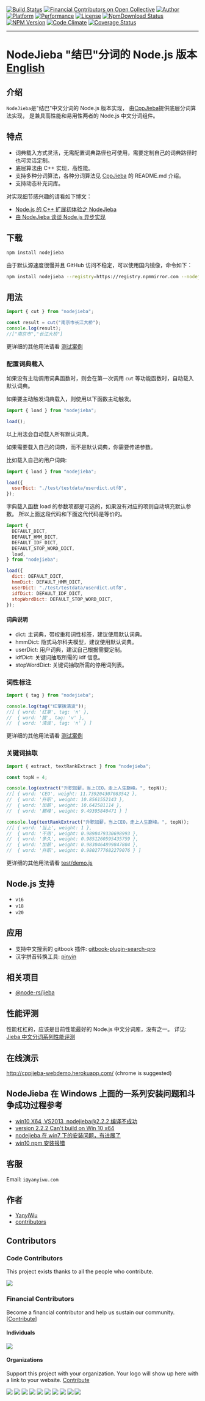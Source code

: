 [![Build Status](https://travis-ci.org/yanyiwu/nodejieba.png?branch=master)](https://travis-ci.org/yanyiwu/nodejieba)
[![Financial Contributors on Open Collective](https://opencollective.com/nodejieba/all/badge.svg?label=financial+contributors)](https://opencollective.com/nodejieba) [![Author](https://img.shields.io/badge/author-@yanyiwu-blue.svg?style=flat)](https://github.com/yanyiwu/)
[![Platform](https://img.shields.io/badge/platform-Linux,%20OS%20X,%20Windows-green.svg?style=flat)](https://github.com/yanyiwu/nodejieba)
[![Performance](https://img.shields.io/badge/performance-excellent-brightgreen.svg?style=flat)](https://github.com/yanyiwu/blog/blob/master/_posts/2015-06-14-jieba-series-performance-test.md)
[![License](https://img.shields.io/badge/license-MIT-yellow.svg?style=flat)](http://yanyiwu.mit-license.org)
[![NpmDownload Status](http://img.shields.io/npm/dm/nodejieba.svg)](https://www.npmjs.org/package/nodejieba)
[![NPM Version](https://img.shields.io/npm/v/nodejieba.svg?style=flat)](https://www.npmjs.org/package/nodejieba)
[![Code Climate](https://codeclimate.com/github/yanyiwu/nodejieba/badges/gpa.svg)](https://codeclimate.com/github/yanyiwu/nodejieba)
[![Coverage Status](https://coveralls.io/repos/yanyiwu/nodejieba/badge.svg?branch=master&service=github)](https://coveralls.io/github/yanyiwu/nodejieba?branch=master)

---

# NodeJieba "结巴"分词的 Node.js 版本 [English](README_EN.md)

## 介绍

`NodeJieba`是"结巴"中文分词的 Node.js 版本实现，
由[CppJieba]提供底层分词算法实现，
是兼具高性能和易用性两者的 Node.js 中文分词组件。

## 特点

- 词典载入方式灵活，无需配置词典路径也可使用，需要定制自己的词典路径时也可灵活定制。
- 底层算法由 C++ 实现，高性能。
- 支持多种分词算法，各种分词算法见 [CppJieba] 的 README.md 介绍。
- 支持动态补充词库。

对实现细节感兴趣的请看如下博文：

- [Node.js 的 C++ 扩展初体验之 NodeJieba]
- [由 NodeJieba 谈谈 Node.js 异步实现]

## 下载

```sh
npm install nodejieba
```

由于默认源速度很慢并且 GitHub 访问不稳定，可以使用国内镜像，命令如下：

```sh
npm install nodejieba --registry=https://registry.npmmirror.com --nodejieba_binary_host_mirror=https://registry.npmmirror.com/-/binary/nodejieba/
```

## 用法

```js
import { cut } from "nodejieba";

const result = cut("南京市长江大桥");
console.log(result);
//["南京市","长江大桥"]
```

更详细的其他用法请看 [测试案例](__tests__/api.spec.ts)

### 配置词典载入

如果没有主动调用词典函数时，则会在第一次调用 `cut` 等功能函数时，自动载入默认词典。

如果要主动触发词典载入，则使用以下函数主动触发。

```js
import { load } from "nodejieba";

load();
```

以上用法会自动载入所有默认词典。

如果需要载入自己的词典，而不是默认词典，你需要传递参数。

比如载入自己的用户词典:

```js
import { load } from "nodejieba";

load({
  userDict: "./test/testdata/userdict.utf8",
});
```

字典载入函数 load 的参数项都是可选的，如果没有对应的项则自动填充默认参数。
所以上面这段代码和下面这代代码是等价的。

```js
import {
  DEFAULT_DICT,
  DEFAULT_HMM_DICT,
  DEFAULT_IDF_DICT,
  DEFAULT_STOP_WORD_DICT,
  load,
} from "nodejieba";

load({
  dict: DEFAULT_DICT,
  hmmDict: DEFAULT_HMM_DICT,
  userDict: "./test/testdata/userdict.utf8",
  idfDict: DEFAULT_IDF_DICT,
  stopWordDict: DEFAULT_STOP_WORD_DICT,
});
```

#### 词典说明

- dict: 主词典，带权重和词性标签，建议使用默认词典。
- hmmDict: 隐式马尔科夫模型，建议使用默认词典。
- userDict: 用户词典，建议自己根据需要定制。
- idfDict: 关键词抽取所需的 idf 信息。
- stopWordDict: 关键词抽取所需的停用词列表。

### 词性标注

```js
import { tag } from "nodejieba";

console.log(tag("红掌拨清波"));
//[ { word: '红掌', tag: 'n' },
//  { word: '拨', tag: 'v' },
//  { word: '清波', tag: 'n' } ]
```

更详细的其他用法请看 [测试案例](__tests__/api.spec.ts)

### 关键词抽取

```js
import { extract, textRankExtract } from "nodejieba";

const topN = 4;

console.log(extract("升职加薪，当上CEO，走上人生巅峰。", topN));
//[ { word: 'CEO', weight: 11.739204307083542 },
//  { word: '升职', weight: 10.8561552143 },
//  { word: '加薪', weight: 10.642581114 },
//  { word: '巅峰', weight: 9.49395840471 } ]

console.log(textRankExtract("升职加薪，当上CEO，走上人生巅峰。", topN));
//[ { word: '当上', weight: 1 },
//  { word: '不用', weight: 0.9898479330698993 },
//  { word: '多久', weight: 0.9851260595435759 },
//  { word: '加薪', weight: 0.9830464899847804 },
//  { word: '升职', weight: 0.9802777682279076 } ]
```

更详细的其他用法请看 [test/demo.js](__tests__/api.spec.ts)

## Node.js 支持

- `v16`
- `v18`
- `v20`

## 应用

- 支持中文搜索的 gitbook 插件: [gitbook-plugin-search-pro]
- 汉字拼音转换工具: [pinyin]

## 相关项目

- [@node-rs/jieba](https://github.com/Brooooooklyn/node-rs/tree/master/packages/jieba)

## 性能评测

性能杠杠的，应该是目前性能最好的 Node.js 中文分词库，没有之一。
详见: [Jieba 中文分词系列性能评测]

## 在线演示

<http://cppjieba-webdemo.herokuapp.com/> (chrome is suggested)

## NodeJieba 在 Windows 上面的一系列安装问题和斗争成功过程参考

- [win10 X64, VS2013, nodejieba@2.2.2 编译不成功](https://github.com/yanyiwu/nodejieba/issues/65)
- [version 2.2.2 Can't build on Win 10 x64](https://github.com/yanyiwu/nodejieba/issues/64)
- [nodejieba 在 win7 下的安装问题，有进展了](http://www.jianshu.com/p/d541c8585479)
- [win10 npm 安装报错](https://github.com/yanyiwu/nodejieba/issues/70)

## 客服

Email: `i@yanyiwu.com`

## 作者

- [YanyiWu]
- [contributors]

[由 NodeJieba 谈谈 Node.js 异步实现]: https://github.com/yanyiwu/blog/blob/master/_posts/2015-03-21-nodejs-asynchronous-insight.md
[Node.js 的 C++ 扩展初体验之 NodeJieba]: https://github.com/yanyiwu/blog/blob/master/_posts/2014-02-22-nodejs-cpp-addon-nodejieba.md
[CppJieba]: https://github.com/yanyiwu/cppjieba.git
[Jieba 中文分词系列性能评测]: https://github.com/yanyiwu/blog/blob/master/_posts/2015-06-14-jieba-series-performance-test.md
[contributors]: https://github.com/yanyiwu/nodejieba/graphs/contributors
[YanyiWu]: http://github.com/yanyiwu
[gitbook-plugin-search-pro]: https://plugins.gitbook.com/plugin/search-pro
[pinyin]: https://github.com/hotoo/pinyin

## Contributors

### Code Contributors

This project exists thanks to all the people who contribute.

<a href="https://github.com/yanyiwu/nodejieba/graphs/contributors"><img src="https://opencollective.com/nodejieba/contributors.svg?width=890&button=false" /></a>

### Financial Contributors

Become a financial contributor and help us sustain our community. [[Contribute](https://opencollective.com/nodejieba/contribute)]

#### Individuals

<a href="https://opencollective.com/nodejieba"><img src="https://opencollective.com/nodejieba/individuals.svg?width=890"></a>

#### Organizations

Support this project with your organization. Your logo will show up here with a link to your website. [Contribute](https://opencollective.com/nodejieba/contribute)

<a href="https://opencollective.com/nodejieba/organization/0/website"><img src="https://opencollective.com/nodejieba/organization/0/avatar.svg"></a>
<a href="https://opencollective.com/nodejieba/organization/1/website"><img src="https://opencollective.com/nodejieba/organization/1/avatar.svg"></a>
<a href="https://opencollective.com/nodejieba/organization/2/website"><img src="https://opencollective.com/nodejieba/organization/2/avatar.svg"></a>
<a href="https://opencollective.com/nodejieba/organization/3/website"><img src="https://opencollective.com/nodejieba/organization/3/avatar.svg"></a>
<a href="https://opencollective.com/nodejieba/organization/4/website"><img src="https://opencollective.com/nodejieba/organization/4/avatar.svg"></a>
<a href="https://opencollective.com/nodejieba/organization/5/website"><img src="https://opencollective.com/nodejieba/organization/5/avatar.svg"></a>
<a href="https://opencollective.com/nodejieba/organization/6/website"><img src="https://opencollective.com/nodejieba/organization/6/avatar.svg"></a>
<a href="https://opencollective.com/nodejieba/organization/7/website"><img src="https://opencollective.com/nodejieba/organization/7/avatar.svg"></a>
<a href="https://opencollective.com/nodejieba/organization/8/website"><img src="https://opencollective.com/nodejieba/organization/8/avatar.svg"></a>
<a href="https://opencollective.com/nodejieba/organization/9/website"><img src="https://opencollective.com/nodejieba/organization/9/avatar.svg"></a>
